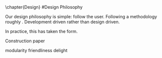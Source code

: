 \chapter{Design}
#Design Philosophy

Our design philosophy is simple: follow the user.  Following a methodology roughly .  Development driven rather than design driven.



In practice, this has taken the form.  

Construction paper





modularity
friendliness
delight


